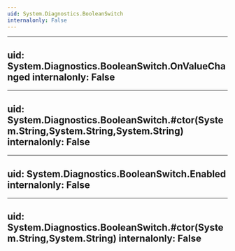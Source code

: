 ```yaml
---
uid: System.Diagnostics.BooleanSwitch
internalonly: False
---
```


---
uid: System.Diagnostics.BooleanSwitch.OnValueChanged
internalonly: False
---

---
uid: System.Diagnostics.BooleanSwitch.#ctor(System.String,System.String,System.String)
internalonly: False
---

---
uid: System.Diagnostics.BooleanSwitch.Enabled
internalonly: False
---

---
uid: System.Diagnostics.BooleanSwitch.#ctor(System.String,System.String)
internalonly: False
---
